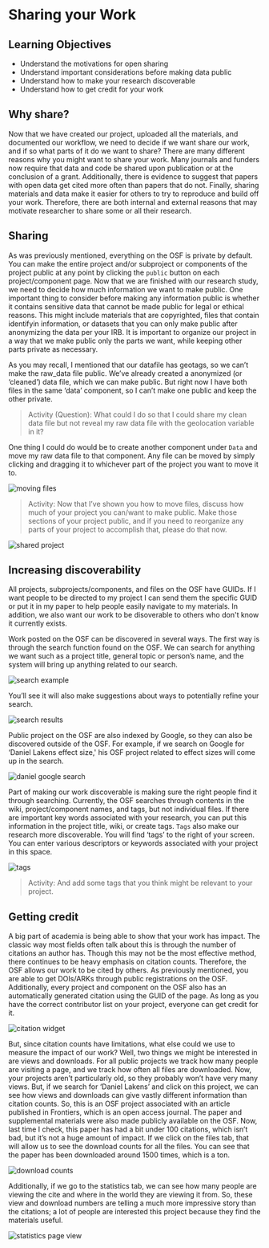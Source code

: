 # Sharing your Work


## Learning Objectives
* Understand the motivations for open sharing
* Understand important considerations before making data public
* Understand how to make your research discoverable	
* Understand how to get credit for your work


## Why share?

Now that we have created our project, uploaded all the materials, and documented our workflow, we need to decide if we want share our work, and if so what parts of it do we want to share? There are many different reasons why you might want to share your work. Many journals and funders now require that data and code be shared upon publication or at the conclusion of a grant. Additionally, there is evidence to suggest that papers with open data get cited more often than papers that do not. Finally, sharing materials and data make it easier for others to try to reproduce and build off your work. Therefore, there are both internal and external reasons that may motivate researcher to share some or all their research.

## Sharing

As was previously mentioned, everything on the OSF is private by default. You can make the entire project and/or subproject or components of the project public at any point by clicking the `public` button on each project/component page. Now that we are finished with our research study, we need to decide how much information we want to make public. One important thing to consider before making any information public is whether it contains sensitive data that cannot be made public for legal or ethical reasons. This might include materials that are copyrighted, files that contain identifyin information, or datasets that you can only make public after anonymizing the data per your IRB.  It is important to organize our project in a way that we make public only the parts we want, while keeping other parts private as necessary. 

As you may recall, I mentioned that our datafile has geotags, so we can’t make the raw_data file public. We’ve already created a anonymized (or ‘cleaned’) data file, which we can make public. But right now I have both files in the same ‘data’ component, so I can’t make one public and keep the other private.

> Activity (Question): What could I do so that I could share my clean data file but not reveal my raw data file with the geolocation variable in it?

One thing I could do would be to create another component under `Data` and move my raw data file to that component. Any file can be moved by simply clicking and dragging it to whichever part of the project you want to move it to. 

![moving files](Sharing_figs/moving_files.png)

> Activity: Now that I’ve shown you how to move files, discuss how much of your project you can/want to make public. Make those sections of your project public, and if you need to reorganize any parts of your project to accomplish that, please do that now.

![shared project](Sharing_figs/public_project.png)

## Increasing discoverability
 
All projects, subprojects/components, and files on the OSF have GUIDs. If I want people to be directed to my project I can send them the specific GUID  or put it in my paper to help people easily navigate to my materials. In addition, we also want our work to be disoverable to others who don't know it currently exists. 

Work posted on the OSF can be discovered in several ways. The first way is through the search function found on the OSF. We can search for anything we want such as a project title, general topic or person’s name, and the system will bring up anything related to our search.  

![search example](Sharing_figs/osf_search.png)

You’ll see it will also make suggestions about ways to potentially refine your search.

![search results](Sharing_figs/search_results.png)

Public project on the OSF are also indexed by Google, so they can also be discovered outside of the OSF. For example, if we search on Google for ‘Daniel Lakens effect size,' his OSF project related to effect sizes will come up in the search.  

![daniel google search](Sharing_figs/lakens_google.png)


Part of making our work discoverable is making sure the right people find it through searching. Currently, the OSF searches through contents in the wiki, project/component names, and tags, but not individual files. If there are important key words associated with your research, you can put this information in the project title, wiki, or create tags. `Tags` also make our research more discoverable. You will find ‘tags’ to the right of your screen. You can enter various descriptors or keywords associated with your project in this space. 

![tags](Sharing_figs/tags.png)


> Activity: And add some tags that you think might be relevant to your project.


## Getting credit

A big part of academia is being able to show that your work has impact. The classic way most fields often talk about this is through the number of citations an author has. Though this may not be the most effective method, there continues to be heavy emphasis on citation counts.  Therefore, the OSF allows our work to be cited by others. As previously mentioned, you are able to get DOIs/ARKs through public registrations on the OSF. Additionally, every project and component on the OSF also has an automatically generated citation using the GUID of the page. As long as you have the correct contributor list on your project, everyone can get credit for it.

![citation widget](Sharing_figs/citation_widget.png)

But, since citation counts have limitations, what else could we use to measure the impact of our work? Well, two things we might be interested in are views and downloads. For all public projects we track how many people are visiting a page, and we track how often all files are downloaded. Now, your projects aren’t particularly old, so they probably won’t have very many views. But, if we search for ‘Daniel Lakens’ and click on this project, we can see how views and downloads can give vastly different information than citation counts. So, this is an OSF project associated with an article published in Frontiers, which is an open access journal. The paper and supplemental materials were also made publicly available on the OSF. Now, last time I check, this paper has had a bit under 100 citations, which isn’t bad, but it’s not a huge amount of impact. If we click on the files tab, that will allow us to see the download counts for all the files. You can see that the paper has been downloaded around 1500 times, which is a ton. 

![download counts](Sharing_figs/download_counts.png)

Additionally, if we go to the statistics tab, we can see how many people are viewing the cite and where in the world they are viewing it from. So, these view and download numbers are telling a much more impressive story than the citations; a lot of people are interested this project because they find the materials useful.

![statistics page view](Sharing_figs/OSF_analytics.png)
